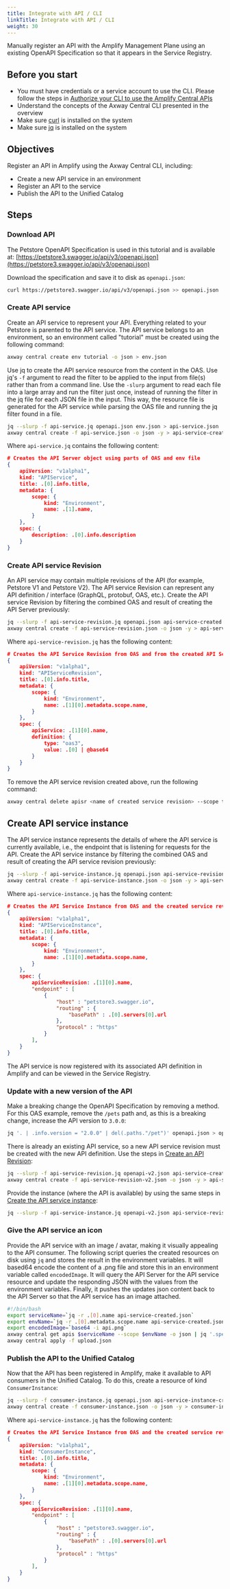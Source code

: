 ```yaml
---
title: Integrate with API / CLI
linkTitle: Integrate with API / CLI
weight: 30
---
```


Manually register an API with the Amplify Management Plane using an existing OpenAPI Specification so that it appears in the Service Registry.

## Before you start

* You must have credentials or a service account to use the CLI. Please follow the steps in [Authorize your CLI to use the Amplify Central APIs](/docs/integrate_with_central/cli_central/cli_install/#authorize-your-cli-to-use-the-amplify-central-apis)
* Understand the concepts of the Axway Central CLI presented in the overview
* Make sure [curl](https://curl.se/) is installed on the system
* Make sure [jq](https://stedolan.github.io/jq/) is installed on the system

## Objectives

Register an API in Amplify using the Axway Central CLI, including:

* Create a new API service in an environment
* Register an API to the service
* Publish the API to the Unified Catalog

## Steps

### Download API

The Petstore OpenAPI Specification is used in this tutorial and is available at:
[https://petstore3.swagger.io/api/v3/openapi.json](https://petstore3.swagger.io/api/v3/openapi.json)

Download the specification and save it to disk as `openapi.json`:

 ```bash
curl https://petstore3.swagger.io/api/v3/openapi.json >> openapi.json
 ```

### Create API service

Create an API service to represent your API. Everything related to your Petstore is parented to the API service.
The API service belongs to an environment, so an environment called "tutorial" must be created using the following command:

```bash
axway central create env tutorial -o json > env.json
```

Use jq to create the API service resource from the content in the OAS. Use jq's `-f` argument to read the filter to be applied to the input from file(s) rather than from a command line. Use the `-slurp` argument to read each file into a large array and run the filter just once, instead of running the filter in the jq file for each JSON file in the input. This way, the resource file is generated for the API service while parsing the OAS file and running the jq filter found in a file.

```bash
jq --slurp -f api-service.jq openapi.json env.json > api-service.json
axway central create -f api-service.json -o json -y > api-service-created.json
```

Where `api-service.jq` contains the following content:

```json
# Creates the API Server object using parts of OAS and env file
{
    apiVersion: "v1alpha1",
    kind: "APIService",
    title: .[0].info.title,
    metadata: {
        scope: {
            kind: "Environment",
            name: .[1].name,
        }
    },
    spec: {
        description: .[0].info.description
    }
}
```

### Create API service Revision

An API service may contain multiple revisions of the API (for example, Petstore V1 and Petstore V2). The API service Revision can represent any API definition / interface (GraphQL, protobuf, OAS, etc.). Create the API service Revision by filtering the combined OAS and result of creating the API Server previously:

```bash
jq --slurp -f api-service-revision.jq openapi.json api-service-created.json > api-service-revision.json
axway central create -f api-service-revision.json -o json -y > api-service-revision-created.json
```

Where `api-service-revision.jq` has the following content:

```json
# Creates the API Service Revision from OAS and from the created API Service
{
    apiVersion: "v1alpha1",
    kind: "APIServiceRevision",
    title: .[0].info.title,
    metadata: {
        scope: {
            kind: "Environment",
            name: .[1][0].metadata.scope.name,
        }
    },
    spec: {
        apiService: .[1][0].name,
        definition: {
            type: "oas3",
            value: .[0] | @base64
        }
    }
}
```

To remove the API service revision created above, run the following command:

```bash
axway central delete apisr <name of created service revision> --scope tutorial
```

## Create API service instance

The API service instance represents the details of where the API service is currently available, i.e., the endpoint that is listening for requests for the API. Create the API service instance by filtering the combined OAS and result of creating the API service revision previously:

```bash
jq --slurp -f api-service-instance.jq openapi.json api-service-revision-created.json > api-service-instance.json
axway central create -f api-service-instance.json -o json -y > api-service-instance-created.json
```

Where `api-service-instance.jq` has the following content:

```json
# Creates the API Service Instance from OAS and the created service revision
{
    apiVersion: "v1alpha1",
    kind: "APIServiceInstance",
    title: .[0].info.title,
    metadata: {
        scope: {
            kind: "Environment",
            name: .[1][0].metadata.scope.name,
        }
    },
    spec: {
        apiServiceRevision: .[1][0].name,
        "endpoint" : [ 
            {
                "host" : "petstore3.swagger.io",
                "routing" : {
                    "basePath" : .[0].servers[0].url
                },
                "protocol" : "https"
            } 
        ],
    }
}
```

The API service is now registered with its associated API definition in Amplify and can be viewed in the Service Registry.

### Update with a new version of the API

Make a breaking change the OpenAPI Specification by removing a method. For this OAS example, remove the `/pets` path and, as this is a breaking change, increase the API version to `3.0.0`:

```bash
jq '. | .info.version = "2.0.0" | del(.paths."/pet")' openapi.json > openapi-v2.json
```

There is already an existing API service, so a new API service revision must be created with the new API definition. Use the steps in [Create an API Revision](#create-api-service-revision):

```bash
jq --slurp -f api-service-revision.jq openapi-v2.json api-service-created.json > api-service-revision-v2.json
axway central create -f api-service-revision-v2.json -o json -y > api-service-revision-v2-created.json
```

Provide the instance (where the API is available) by using the same steps in [Create the API service instance](#create-api-service-instance):

```bash
jq --slurp -f api-service-instance.jq openapi-v2.json api-service-revision-v2-created.json > api-service-instance-v2.json
```

### Give the API service an icon

Provide the API service with an image / avatar, making it visually appealing to the API consumer. The following script queries the created resources on disk using `jq` and stores the result in the environment variables. It will based64 encode the content of a .png file and store this in an environment variable called `encodedImage`. It will query the API Server for the API service resource and update the responding JSON with the values from the environment variables. Finally, it pushes the updates json content back to the API Server so that the API service has an image attached.

```bash
#!/bin/bash
export serviceName=`jq -r .[0].name api-service-created.json`
export envName=`jq -r .[0].metadata.scope.name api-service-created.json`
export encodedImage=`base64 -i api.png`
axway central get apis $serviceName --scope $envName -o json | jq '.spec.icon.data = $ENV.encodedImage' | jq '.spec.icon.contentType = "image/png"'  > upload.json
axway central apply -f upload.json
```

### Publish the API to the Unified Catalog

Now that the API has been registered in Amplify, make it available to API consumers in the Unified Catalog. To do this, create a resource of kind `ConsumerInstance`:

```bash
jq --slurp -f consumer-instance.jq openapi.json api-service-instance-created.json > consumer-instance.json
axway central create -f consumer-instance.json -o json -y > consumer-instance-created.json
```

Where `api-service-instance.jq` has the following content:

```json
# Creates the API Service Instance from OAS and the created service revision
{
    apiVersion: "v1alpha1",
    kind: "ConsumerInstance",
    title: .[0].info.title,
    metadata: {
        scope: {
            kind: "Environment",
            name: .[1][0].metadata.scope.name,
        }
    },
    spec: {
        apiServiceRevision: .[1][0].name,
        "endpoint" : [ 
            {
                "host" : "petstore3.swagger.io",
                "routing" : {
                    "basePath" : .[0].servers[0].url
                },
                "protocol" : "https"
            } 
        ],
    }
}
```
